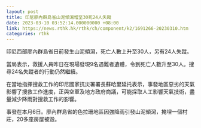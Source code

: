 ```yaml
---
layout: post
title: 印尼廖內群島省山泥傾瀉增至30死24人失蹤
date: 2023-03-10 03:52:14.000000000 +08:00
link: https://news.rthk.hk/rthk/ch/component/k2/1691266-20230310.htm
categories: rthk
---
```


印尼西部廖內群島省日前發生山泥傾瀉，死亡人數上升至30人，另有24人失蹤。

當局表示，救援人員昨日在現場發現9名遇難者遺體，令到死亡人數升至30人。搜尋24名失蹤者的行動仍然繼續。

在當地指揮搜救工作的印尼國家抗災署署長蘇哈里延托表示，事發地區惡劣的天氣影響了搜救工作進度，正與空軍及地方政府商議，可能採取人工影響天氣技術，盡量減少降雨對搜救工作的影響。

事發在本月6日。廖內群島省的色拉珊地區因強降雨引發山泥傾瀉，掩埋一個村莊，20多座房屋被毀。
